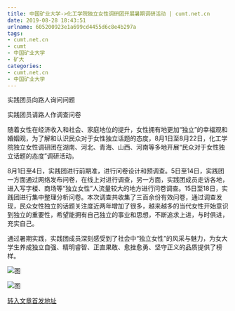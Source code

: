 ```yaml
---
title: 中国矿业大学->化工学院独立女性调研团开展暑期调研活动 | cumt.net.cn
date: 2019-08-28 18:43:51
urlname: 605200923e1a699cd4455d6c8e4b297a
tags: 
- cumt.net.cn
- cumt
- 中国矿业大学
- 矿大
categories:
- cumt.net.cn
- 中国矿业大学
---
```



实践团员向路人询问问题

实践团员请路人作调查问卷

随着女性在经济收入和社会、家庭地位的提升，女性拥有地更加“独立”的幸福观和婚姻观，为了解和认识民众对于女性独立话题的态度，8月1日至8月22日，化工学院独立女性调研团在湖南、河北、青海、山西、河南等多地开展“民众对于女性独立话题的态度”调研活动。

8月1日至4日，实践团进行前期准，进行问卷设计和预调查。5日至14日，实践团一方面通过网络发布问卷，在线上对进行调查，另一方面，实践团成员走访各地，进入写字楼、商场等“独立女性”人流量较大的地方进行问卷调查。15日至18日，实践团进行集中整理分析问卷。本次调查共收集了三百余份有效问卷，通过调查发现，民众女性独立的话题关注度近两年增加了很多，越来越多的当代女性开始意识到独立的重要性，希望能拥有自己独立的事业和思想，不断追求上进，与时俱进，充实自己。

通过暑期实践，实践团成员深刻感受到了社会中“独立女性”的风采与魅力，为女大学生养成独立自强、精明睿智、正直果敢、愈挫愈勇、坚守正义的品质提供了榜样。



![图](http://xwzx.cumt.edu.cn/_upload/article/images/7b/e1/3dbf0b304e1e98847fe41b102e95/20709311-2f24-464c-8b15-f2a9de2bc62e.jpg)

![图](http://xwzx.cumt.edu.cn/_upload/article/images/7b/e1/3dbf0b304e1e98847fe41b102e95/4b2fe308-4a7b-42ba-9641-f6c693105bc4.jpg)

[转入文章首发地址](http://xwzx.cumt.edu.cn/32/4c/c523a537164/page.htm)